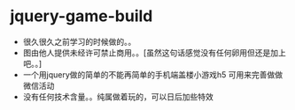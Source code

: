 # jquery-game-build
- 很久很久之前学习的时候做的。。
- 图由他人提供未经许可禁止商用。。[虽然这句话感觉没有任何卵用但还是加上吧。。]
- 一个用jquery做的简单的不能再简单的手机端盖楼小游戏h5  可用来完善做做微信活动
- 没有任何技术含量。。纯属做着玩的，可以日后加些特效
